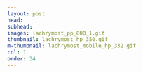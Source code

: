 ```yaml
---
layout: post
head: 
subhead: 
images: lachrymost_pp_800_1.gif
thumbnail: lachrymost_hp_350.gif
m-thumbnail: lachrymost_mobile_hp_332.gif
col: 1
order: 34
---
```

